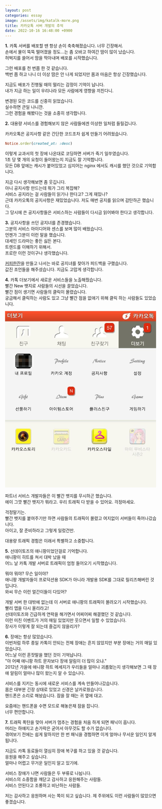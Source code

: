 ```yaml
---
layout: post
categories: essay
image: /assets/img/katalk-more.png
title: 카카오톡 서버 개발의 추억
date: 2022-10-16 16:48:00 +0900
---
```


**1.** 카톡 서버를 배포할 땐 항상 손이 축축해졌습니다. 너무 긴장해서.  
손에서 물이 뚝뚝 떨어졌을 정도...는 좀 오바고 하여간 땀이 많이 났습니다.  
허벅지를 쓸어서 땀을 딱아내며 배포를 시작했습니다.

그런 배포를 천 번쯤 한 것 같습니다.  
백번 쯤 하고 나니 더 이상 땀은 안 나게 되었지만 몸과 마음은 항상 긴장했습니다.  

지금도 배포가 진행될 때의 떨리는 감정이 기억이 납니다.  
내가 지금 하는 일이 우리나라 모든 사람에게 영향을 끼친다니.  

변경된 모든 코드를 신중히 읽었습니다.  
실수하면 큰일 나니깐.  
그런 경험을 해봤다는 것을 소중히 생각합니다.

**2.** 대용량 서비스를 경험해보지 않은 사람들에겐 이상한 일처럼 들릴겁니다.   

카카오톡은 공지사항 같은 간단한 코드조차 쉽게 만들기 어려웠습니다.  
```ruby
Notice.order(created_at: :desc)
```
이렇게 교과서의 첫 장에 나온대로 코딩하면 서버가 죽기 일쑤였습니다.  
1초 당 몇 개의 요청이 들어왔는지 지금도 잘 기억합니다.  
모든 DB 앞에는 캐시가 붙어있었고 심지어는 nginx 에서도 캐시를 했던 것으로 기억합니다.  

지금 다시 생각해보면 좀 웃깁니다.  
아니 공지사항 만드는데 뭐가 그리 복잡해?  
서비스 공지라는 걸 사람들이 읽기나 한다고? 그게 재밌나?  
근데 카카오톡의 공지사항은 재밌었습니다. 저도 매번 공지를 읽으며 감탄하곤 했습니다.  
그 당시에 쓴 공지사항들은 서비스하는 사람들이 다시금 읽어봐야 한다고 생각합니다.  

**3.**
공지사항을 쓰던 공지녀를 존경했습니다.  
그분의 서비스 아이디어와 센스를 보며 많이 배웠습니다.  
언젠가 그분이 이런 말을 했습니다.  
대세인 드라마는 좋든 싫든 본다.  
트렌드를 이해하기 위해서.  
프로란 이런 것이구나 생각했습니다.

[커피한잔](https://withcoffee.app)을 만들고 나서는 바로 공지녀를 찾아가 피드백을 구했습니다.  
값진 조언들을 해주셨습니다. 지금도 고맙게 생각합니다.

**4.** 카톡 더보기에서 새로운 서비스들을 노출해줬습니다.  
빨간 New 뱃지로 사람들의 시선을 끌었습니다.  
빨간 점이 생기면 사람들의 클릭이 몰렸습니다.  
궁금해서 클릭하는 사람도 있고 그냥 빨간 점을 없애기 위해 클릭 하는 사람들도 있었습니다.

![](/assets/img/katalk-more.png)

파트너 서비스 개발자들은 이 빨간 뱃지를 무시하곤 했습니다.  
에이 그깟 빨간 뱃지가 뭐라고. 우리 트래픽 다 받을 수 있어요. 걱정마세요.

걱정말기는.  
빨간 뱃지를 붙여주기만 하면 사람들의 트래픽이 몰렸고 여지없이 서버들이 죽어나갔습니다.  
아이고, 잘 준비하라고 그렇게 일렀건만.  

대용량 트래픽 경험은 이래서 특별하고 소중합니다.

**5.** 선데이토즈의 애니팡이었던걸로 기억합니다.  
애니팡이 히트를 쳐서 대박 났을 때  
어느 날 카톡 개발 서버로 트래픽이 엄청 들어오기 시작했습니다.  

뭐야 뭐야? 무슨 일이야?  
애니팡 개발자들이 프로덕션용 SDK가 아니라 개발용 SDK를 그대로 릴리즈해버린 것입니다.  
와씨 무슨 이런 얼간이들이 다있어?

개발 서버 한 대밖에 없는데 이 서버로 애니팡의 트래픽이 몰려오기 시작했습니다.  
빨리 앱을 다시 올리라고!  
선데이토즈와 긴급하게 연락을 해가면서 어찌어찌 해결했던 것 같습니다.  
이런 미친 이벤트가 거의 매일 있었지만 웃으면서 일할 수 있었습니다.  
장사가 이렇게 잘 되는데 즐겁지 않을리가?

**6.** 장애는 항상 많았습니다.  
이번처럼 하루 종일 카톡이 안되는 전체 장애는 흔치 않았지만 부분 장애는 거의 매일 있었습니다.  
어느날 이런 혼잣말을 했던 것이 기억납니다.  
"아 어째 애니팡 하트 문자보다 장애 알림이 더 많이 오냐."  
2012년 가을에 애니팡 하트 메세지가 우리들을 얼마나 괴롭혔는지 생각해보면 그 때 장애 알림이 얼마나 많이 왔는지 알 수 있습니다.  

서비스를 지키는 동시에 새로운 서비스를 계속 만들어나갔습니다.  
몸은 대부분 긴장 상태로 있었고 신경은 날카로웠습니다.  
핸드폰은 소리로 해놨습니다. 잠을 잘 때는 귀 옆에 대고.

요즘에는 핸드폰을 수면 모드로 해놓은채 잠을 잡니다.  
너무 편안합니다.

**7.** 트래픽 폭탄을 맞아 서버가 멈추는 경험을 처음 하게 되면 패닉이 옵니다.  
머리는 하얘지고 손가락은 굳어서 아무것도 할 수가 없습니다.  
겪여보기 전에는 쉽게 말하지만 한 번 패닉을 경험하면 이게 얼마나 무서운 일인지 알게 됩니다.  

지금도 카톡 동료들이 열심히 장애 복구를 하고 있을 것 같습니다.  
응원을 해주고 싶습니다.  
얼마나 어렵고 무거운 일인지 알고 있기에.  

서비스 장애가 나면 사람들은 두 부류로 나뉩니다.  
서비스의 소중함을 깨닫고 감사하고 응원해주는 사람들.  
서비스 안된다고 조롱하고 비난하는 사람들.

저는 감사하고 응원하며 사는 쪽이 되고 싶습니다. 제 주위에도 이런 사람들이 많았으면 좋겠습니다.